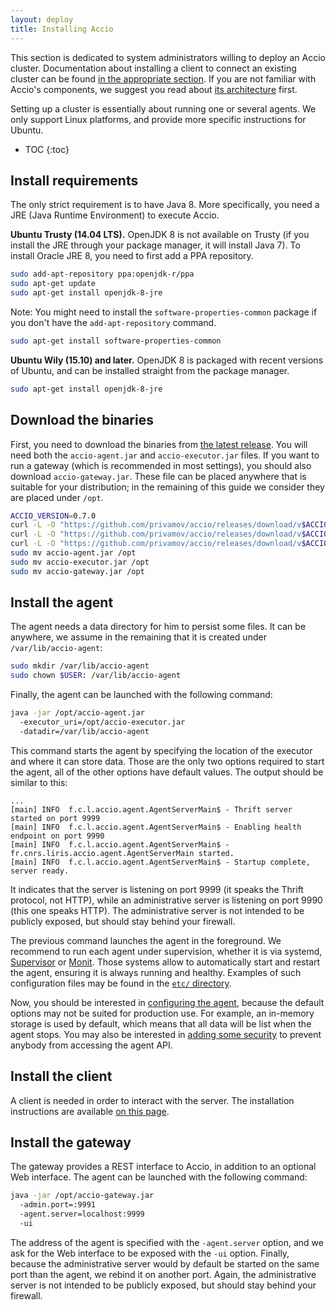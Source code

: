 ```yaml
---
layout: deploy
title: Installing Accio
---
```


This section is dedicated to system administrators willing to deploy an Accio cluster.
Documentation about installing a client to connect an existing cluster can be found [in the appropriate section](../docs/install.html).
If you are not familiar with Accio's components, we suggest you read about [its architecture](../docs/architecture.html) first.

Setting up a cluster is essentially about running one or several agents.
We only support Linux platforms, and provide more specific instructions for Ubuntu.

* TOC
{:toc}

## Install requirements
The only strict requirement is to have Java 8.
More specifically, you need a JRE (Java Runtime Environment) to execute Accio.

**Ubuntu Trusty (14.04 LTS).**
OpenJDK 8 is not available on Trusty (if you install the JRE through your package manager, it will install Java 7).
To install Oracle JRE 8, you need to first add a PPA repository.
```bash
sudo add-apt-repository ppa:openjdk-r/ppa
sudo apt-get update
sudo apt-get install openjdk-8-jre
```

Note: You might need to install the `software-properties-common` package if you don't have the `add-apt-repository` command.
```bash
sudo apt-get install software-properties-common
```

**Ubuntu Wily (15.10) and later.**
OpenJDK 8 is packaged with recent versions of Ubuntu, and can be installed straight from the package manager.
```bash
sudo apt-get install openjdk-8-jre
```

## Download the binaries
First, you need to download the binaries from [the latest release](https://github.com/privamov/accio/releases/latest).
You will need both the `accio-agent.jar` and `accio-executor.jar` files.
If you want to run a gateway (which is recommended in most settings), you should also download `accio-gateway.jar`.
These file can be placed anywhere that is suitable for your distribution; in the remaining of this guide we consider they are placed under `/opt`.

```bash
ACCIO_VERSION=0.7.0
curl -L -O "https://github.com/privamov/accio/releases/download/v$ACCIO_VERSION/accio-agent.jar"
curl -L -O "https://github.com/privamov/accio/releases/download/v$ACCIO_VERSION/accio-executor.jar"
curl -L -O "https://github.com/privamov/accio/releases/download/v$ACCIO_VERSION/accio-gateway.jar"
sudo mv accio-agent.jar /opt
sudo mv accio-executor.jar /opt
sudo mv accio-gateway.jar /opt
```

## Install the agent

The agent needs a data directory for him to persist some files.
It can be anywhere, we assume in the remaining that it is created under `/var/lib/accio-agent`:
```bash
sudo mkdir /var/lib/accio-agent
sudo chown $USER: /var/lib/accio-agent
```

Finally, the agent can be launched with the following command:
```bash
java -jar /opt/accio-agent.jar
  -executor_uri=/opt/accio-executor.jar
  -datadir=/var/lib/accio-agent
```

This command starts the agent by specifying the location of the executor and where it can store data.
Those are the only two options required to start the agent, all of the other options have default values.
The output should be similar to this:
```
...
[main] INFO  f.c.l.accio.agent.AgentServerMain$ - Thrift server started on port 9999
[main] INFO  f.c.l.accio.agent.AgentServerMain$ - Enabling health endpoint on port 9990
[main] INFO  f.c.l.accio.agent.AgentServerMain$ - fr.cnrs.liris.accio.agent.AgentServerMain started.
[main] INFO  f.c.l.accio.agent.AgentServerMain$ - Startup complete, server ready.
```

It indicates that the server is listening on port 9999 (it speaks the Thrift protocol, not HTTP), while an administrative server is listening on port 9990 (this one speaks HTTP).
The administrative server is not intended to be publicly exposed, but should stay behind your firewall.

The previous command launches the agent in the foreground.
We recommend to run each agent under supervision, whether it is via systemd, [Supervisor](http://supervisord.org/) or [Monit](https://mmonit.com/monit/).
Those systems allow to automatically start and restart the agent, ensuring it is always running and healthy.
Examples of such configuration files may be found in the [`etc/` directory](https://github.com/privamov/accio/tree/master/etc).

Now, you should be interested in [configuring the agent](configuration.html), because the default options may not be suited for production use.
For example, an in-memory storage is used by default, which means that all data will be list when the agent stops.
You may also be interested in [adding some security](security.html) to prevent anybody from accessing the agent API.

## Install the client

A client is needed in order to interact with the server.
The installation instructions are available [on this page](../docs/install.html).

## Install the gateway

The gateway provides a REST interface to Accio, in addition to an optional Web interface.
The agent can be launched with the following command:
```bash
java -jar /opt/accio-gateway.jar
  -admin.port=:9991
  -agent.server=localhost:9999
  -ui
```

The address of the agent is specified with the `-agent.server` option, and we ask for the Web interface to be exposed with the `-ui` option.
Finally, because the administrative server would by default be started on the same port than the agent, we rebind it on another port.
Again, the administrative server is not intended to be publicly exposed, but should stay behind your firewall.
